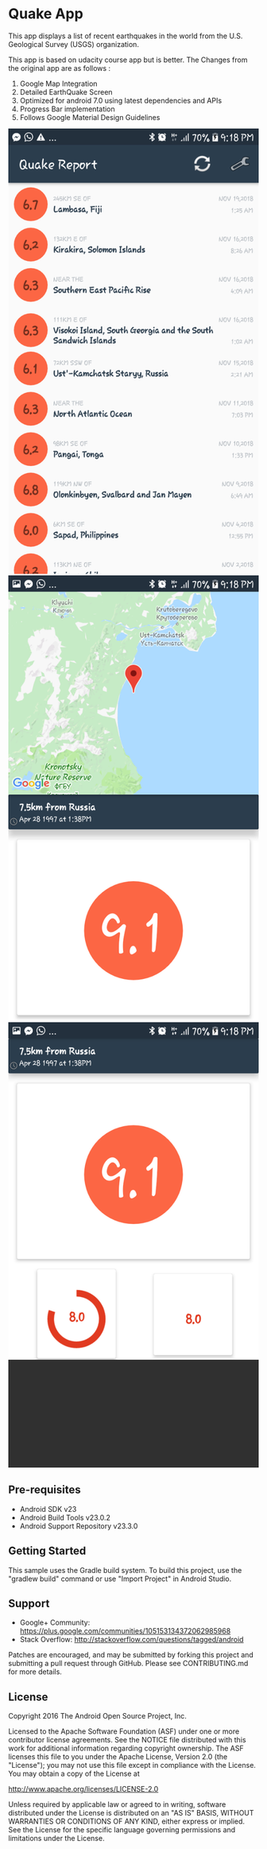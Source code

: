 Quake App
===================================

This app displays a list of recent earthquakes in the world
from the U.S. Geological Survey (USGS) organization.

This app is based on udacity course app but is better.
The Changes from the original app are as follows :
1) Google Map Integration
2) Detailed EarthQuake Screen
3) Optimized for android 7.0 using latest dependencies and APIs
4) Progress Bar implementation
5) Follows Google Material Design Guidelines

![Screenshot](Screenshot_20181124-211837[1].png)
![Screenshot](Screenshot_20181124-211844[1].png)
![Screenshot](Screenshot_20181124-211847[1].png)

Pre-requisites
--------------

- Android SDK v23
- Android Build Tools v23.0.2
- Android Support Repository v23.3.0

Getting Started
---------------

This sample uses the Gradle build system. To build this project, use the
"gradlew build" command or use "Import Project" in Android Studio.

Support
-------

- Google+ Community: https://plus.google.com/communities/105153134372062985968
- Stack Overflow: http://stackoverflow.com/questions/tagged/android

Patches are encouraged, and may be submitted by forking this project and
submitting a pull request through GitHub. Please see CONTRIBUTING.md for more details.

License
-------

Copyright 2016 The Android Open Source Project, Inc.

Licensed to the Apache Software Foundation (ASF) under one or more contributor
license agreements.  See the NOTICE file distributed with this work for
additional information regarding copyright ownership.  The ASF licenses this
file to you under the Apache License, Version 2.0 (the "License"); you may not
use this file except in compliance with the License.  You may obtain a copy of
the License at

http://www.apache.org/licenses/LICENSE-2.0

Unless required by applicable law or agreed to in writing, software
distributed under the License is distributed on an "AS IS" BASIS, WITHOUT
WARRANTIES OR CONDITIONS OF ANY KIND, either express or implied.  See the
License for the specific language governing permissions and limitations under
the License.
